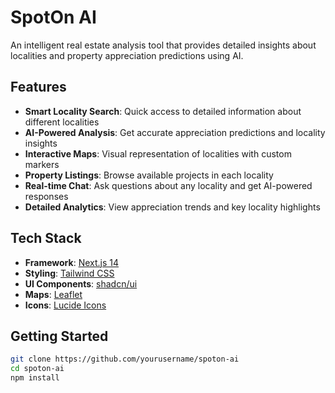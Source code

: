 # SpotOn AI

An intelligent real estate analysis tool that provides detailed insights about localities and property appreciation predictions using AI.

## Features

- **Smart Locality Search**: Quick access to detailed information about different localities
- **AI-Powered Analysis**: Get accurate appreciation predictions and locality insights
- **Interactive Maps**: Visual representation of localities with custom markers
- **Property Listings**: Browse available projects in each locality
- **Real-time Chat**: Ask questions about any locality and get AI-powered responses
- **Detailed Analytics**: View appreciation trends and key locality highlights

## Tech Stack

- **Framework**: [Next.js 14](https://nextjs.org/)
- **Styling**: [Tailwind CSS](https://tailwindcss.com/)
- **UI Components**: [shadcn/ui](https://ui.shadcn.com/)
- **Maps**: [Leaflet](https://leafletjs.com/)
- **Icons**: [Lucide Icons](https://lucide.dev/)

## Getting Started

```bash
git clone https://github.com/yourusername/spoton-ai
cd spoton-ai
npm install